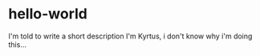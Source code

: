 # hello-world
I'm told to write a short description
I'm Kyrtus, i don't know why i'm doing this... 
